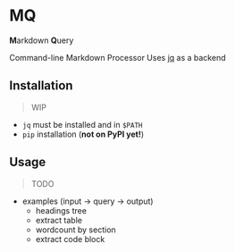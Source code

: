 # MQ

**M**arkdown **Q**uery

Command-line Markdown Processor
Uses [jq](https://jqlang.github.io/jq/) as a backend


## Installation

> WIP

 * `jq` must be installed and in `$PATH`
 * `pip` installation (**not on PyPI yet!**)


## Usage

> TODO

 * examples (input -> query -> output)
   - headings tree
   - extract table
   - wordcount by section
   - extract code block

